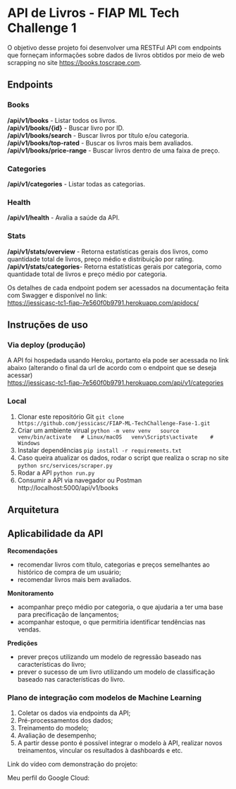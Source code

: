 # API de Livros - FIAP ML Tech Challenge 1

O objetivo desse projeto foi desenvolver uma RESTFul API com endpoints que forneçam informações sobre dados de livros obtidos por meio de web scrapping no site https://books.toscrape.com.

## Endpoints
### Books
**/api/v1/books** - Listar todos os livros.  
**/api/v1/books/{id}** - Buscar livro por ID.  
**/api/v1/books/search** - Buscar livros por título e/ou categoria.  
**/api/v1/books/top-rated** - Buscar os livros mais bem avaliados.  
**/api/v1/books/price-range** - Buscar livros dentro de uma faixa de preço.  
### Categories
**/api/v1/categories** - Listar todas as categorias.  
### Health
**/api/v1/health** - Avalia a saúde da API.  
### Stats
**/api/v1/stats/overview** - Retorna estatísticas gerais dos livros, como quantidade total de livros, preço médio e distribuição por rating.   
**/api/v1/stats/categories**- Retorna estatísticas gerais por categoria, como quantidade total de livros e preço médio por categoria.  
  
Os detalhes de cada endpoint podem ser acessados na documentação feita com Swagger e disponível no link:  
https://jessicasc-tc1-fiap-7e560f0b9791.herokuapp.com/apidocs/

## Instruções de uso
### Via deploy (produção)
A API foi hospedada usando Heroku, portanto ela pode ser acessada no link abaixo (alterando o final da url de acordo com o endpoint que se deseja acessar)    
https://jessicasc-tc1-fiap-7e560f0b9791.herokuapp.com/api/v1/categories

### Local
1. Clonar este repositório Git
   `git clone https://github.com/jessicasc/FIAP-ML-TechChallenge-Fase-1.git`
2. Criar um ambiente virual
   `python -m venv venv  
   source venv/bin/activate   # Linux/macOS  
   venv\Scripts\activate    # Windows `  
3. Instalar dependências
   `pip install -r requirements.txt`
4. Caso queira atualizar os dados, rodar o script que realiza o scrap no site
   `python src/services/scraper.py`
5. Rodar a API
    `python run.py`
6. Consumir a API via navegador ou Postman   
   http://localhost:5000/api/v1/books

## Arquitetura


## Aplicabilidade da API
**Recomendações**  
  - recomendar livros com título, categorias e preços semelhantes ao histórico de compra de um usuário;   
  - recomendar livros mais bem avaliados.
       
**Monitoramento**  
  - acompanhar preço médio por categoria, o que ajudaria a ter uma base para precificação de lançamentos;  
  - acompanhar estoque, o que permitiria identificar tendências nas vendas.

**Predições**  
  - prever preços utilizando um modelo de regressão baseado nas características do livro;    
  - prever o sucesso de um livro utilizando um modelo de classificação baseado nas características do livro.  

### Plano de integração com modelos de Machine Learning  
1. Coletar os dados via endpoints da API;  
2. Pré-processamentos dos dados;   
3. Treinamento do modelo;  
4. Avaliação de desempenho;  
5. A partir desse ponto é possível integrar o modelo à API, realizar novos treinamentos, vincular os resultados à dashboards e etc.

Link do vídeo com demonstração do projeto:


Meu perfil do Google Cloud:











